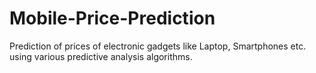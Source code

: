 # Mobile-Price-Prediction
Prediction of prices of electronic gadgets like Laptop, Smartphones etc. using various predictive analysis algorithms.
